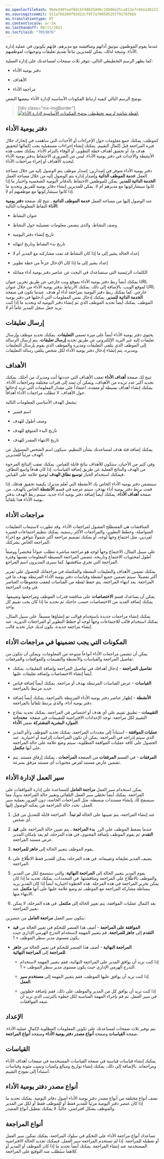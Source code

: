```yaml
---
ms.openlocfilehash: 9b4e340feaf8dcbf40833446c24946e25ca812e7c9da1d82211ac4c710edc26b
ms.sourcegitcommit: 511a76b204f93d23cf9f7a70059525f79170f6bb
ms.translationtype: HT
ms.contentlocale: ar-SA
ms.lasthandoff: 08/11/2021
ms.locfileid: "7053076"
---
```

عندما يقوم الموظفون بتوثيق أدائهم ومناقشته مع مديرهم، فإنهم يكونون في عملية إدارة الأداء. ونتيجة لذلك، يمكن للمديرين تباعاً تقديم تعليقات وتوجيهات لموظفيهم.

كما يظهر الرسم التخطيطي التالي، تتوفر ثلاث صفحات لمساعدتك على إدارة العملية:

-   دفتر يومية الأداء

-   الأهداف

-   مراجعة الأداء

يوضح الرسم التالي كيفية ارتباط المكونات الأساسية لإدارة الأداء ببعضها البعض.

> [!div class="mx-imgBorder"]
> [![لقطة شاشة لرسم تخطيطي يوضح المكونات الأساسية لإدارة الأداء.](../media/performance.png)](../media/performance.png#lightbox)

## <a name="performance-journal"></a>دفتر يومية الأداء

كموظف، يمكنك جمع معلومات حول الإجراءات أو الأحداث التي ساهمت في إنجازك خلال فترة المراجعة قبل إكمال التقييم. يمكنك إنشاء إجراءات مستقبلية يجب إكمالها لتحقيق هدف ما، أو تحقيق أهداف خطة التطوير، أو الوفاء بالتزام الأداء. يمكنك تعقب هذه الأنشطة والأحداث في دفتر يومية الأداء. ليس من الضروري الاحتفاظ بدفتر يومية الأداء لتحديد الأهداف أو إجراء مراجعات الأداء.

دفتر يومية الأداء متوفر في إصدارين: إصدار موظف يتم الوصول إليه من خلال مساحة العمل **خدمة الموظف الذاتية** وإصدار إدارة يتم الوصول إليه من خلال مساحة العمل **الخدمة الذاتية للمدير**. يمكن للموظفين الاحتفاظ بالدفاتر اليومية الشخصية واختيار ما إذا كانوا سيشاركونها مع مديرهم أم لا. يمكن للمديرين إنشاء دفاتر يومية للفريق وتحديد ما إذا كانوا سيشاركونها مع موظفيهم أم لا.

عند الوصول إليها من مساحة العمل **خدمة الموظف الذاتية** ، تتيح لك صفحة **دفتر يومية الأداء** التقاط المعلومات التالية:

-   عنوان النشاط

-   وصف النشاط، والذي يتضمن معلومات تفصيلية حول النشاط

-   تاريخ إنشاء دفتر اليومية

-   تاريخ بدء النشاط وتاريخ انتهائه

-   إعداد الحالة يشير إلى ما إذا كان النشاط قد تمت مشاركته مع المدير أم لا

-   إعداد يشير إلى ما إذا كان الإدخال جزءاً من خطة تطوير

-   الكلمات الرئيسية التي ستساعدك في البحث عن عناصر دفتر يومية أداء مماثلة

يمكنك أيضاً ربط دفتر يومية الأداء بموقع ويب خارجي عن طريق تخزين عنوان URL لموقع الويب. بالإضافة إلى ذلك، يمكنك الارتباط بدفتر يومية الأداء من خلال عنوان URL خارجي. كما يمكنك ربط دفتر اليومية بمراجعة أداء أو هدف. عندما تكون في صفحة **الخدمة الذاتية للمدير**، يمكنك إدخال نفس المعلومات التي أدخلتها في دفتر يومية الموظف. يمكنك أيضاً تحديد الموظف الذي تم إنشاء دفتر اليومية له وتحديد ما إذا كنت تريد جعل سجل المدير عاماً أم لا.

## <a name="send-feedback"></a>إرسال تعليقات

يحتوي دفتر يومية الأداء أيضاً على ميزة تسمى **التعليقات**. يمكنك تحديد موظف وإرسال تعليقات إليه عبر البريد الإلكتروني عن طريق تحديد **إرسال تعليقات**.
يتم إرسال الرسالة إلى الموظف الذي يتلقى التعليقات ومديره والموظف الذي يقوم بإرسال التعليقات ومديره. يتم إنشاء إدخال دفتر يومية الأداء لكل شخص يتلقى رسالة التعليقات.

## <a name="goals"></a>الأهداف

تتيح لك صفحة **أهداف الأداء** تعقب الأهداف التي حددتها أنت ومديرك من أجلك. يمكنك تحديد أكبر عدد تريده من الأهداف، ويمكن أن تمتد إلى فترات مختلفة ومراجعات الأداء. يمكنك إنشاء أهداف بسيطة أو معقدة، اعتماداً على مقدار المعلومات التي تريد إدخالها حول الأهداف. لا تتطلب مراجعات الأداء أهدافاً.

يشمل الهدف الأساسي المعلومات التالية:

-   اسم قصير

-   وصف أطول للهدف

-   تاريخ البدء المتوقع للهدف

-   تاريخ الانتهاء المقدر للهدف

يمكنك إضافة فئة هدف لمساعدتك بشأن التنظيم. سيكون اسم الشخص المسؤول عن الهدف مرئياً للمديرين.

وفي كثير من الأحيان، ستكون للأهداف نتائج قابلة للقياس. يمكنك تعقب النتائج المرجوة من الهدف والنتائج الفعلية عن طريق إضافة القياسات. إذا كان هدفاً واسع النطاق، فيمكنك استخدام الخيار **توسيع نطاق الهدف** لوضع علامة على القياس.

سيتضمن دفتر يومية الأداء الخاص بك الأنشطة التي تُعلم مديرك بكيفية تحقيق هدفك. إذا قمت بربط دفتر يومية أداء بهدف، سيتم عرضه في قسم **الأنشطة** الخاص بالهدف. من صفحة **أهداف الأداء**، يمكنك أيضاً إضافة دفتر يومية أداء جديد.
سيتم ربط الهدف بدفتر يومية الأداء هذا تلقائياً.

## <a name="performance-reviews"></a>مراجعات الأداء

المناقشات هي المصطلح المقبول لمراجعات الأداء. وقد تطورت لاستيعاب التعليقات المتواصلة، وخطط التطوير، والمراجعات الأكثر رسمية.
يمكنك تنظيم اجتماعات قصيرة لفردين، مثل اجتماع وجهاً لوجه، أو يمكنك تصميم مراجعة أكثر شمولاً تتوافق مع إجراء المراجعة الخاص بشركتك.

على سبيل المثال، الاجتماع وجهاً لوجه هو مراجعة مباشرة تتطلب عنواناً مختصراً ووصفاً أطول لمحتويات الاجتماع وتاريخه. تتضمن المراجعة البسيطة المعلومات نفسها وفترة المراجعة التي تجري مناقشتها. كما سيرى المديرون اسم المراجع.

يمكنك تضمين الأهداف والتعليقات النشطة والمكتملة في مراجعاتك للحصول على تقرير أكثر تفصيلاً. سيتم تضمين جميع أنشطة وقياسات دفتر يومية الأداء المرتبطة بهدف ما في المراجعة. بعد انتهاء المراجعة، يتم حفظ لقطة من القياسات لتعقب محفوظات العناصر في وقت المراجعة.

يمكن أن يساعدك قسم **الاختصاصات** على مناقشة قدرات الموظف ومراجعتها وتقييمها. يمكنك إضافة العديد من الاختصاصات حسب حاجتك ثم تحديد ما إذا كان يجب تقييم كل واحد.

يمكنك إنشاء مراجعات جديدة باستخدام قوالب تم إنشاؤها مسبقاً. على سبيل المثال، يمكنك استخدام قالب للاجتماعات وجهاً لوجه أو خطط التطوير أو المراجعات الدورية.
عند إنشاء مراجعة جديدة، يكون لديك خيار تحديد قالب.

## <a name="components-to-include-in-performance-reviews"></a>المكونات التي يجب تضمينها في مراجعات الأداء

يمكن أن تتضمن مراجعات الأداء أنواعاً متنوعة من المعلومات. ويمكن أن تتكون من تفاصيل المراجعة والقياسات والأنشطة والتقييمات والموافقات والمرفقات.

-   **تفاصيل المراجعة** - إدخال أهدافك في تفاصيل المراجعة وإضافة التعليقات. يمكنك أيضاً إنشاء الاختصاصات وإضافة تعليقات عليها.

-   **القياسات** - عرض القياسات المرتبطة بهدف أو مراجعة. يمكنك أيضاً إضافة قياس جديد مرتبط بالمراجعة.

-   **الأنشطة** - إظهار عناصر دفتر يومية الأداء المرتبطة بالمراجعة. يمكنك أيضاً إضافة دفتر يومية أداء، والذي يرتبط تلقائياً بالمراجعة.

-   **التقييمات** - تطبيق تقييم على أي هدف أو اختصاص في المراجعة. يمكنك تحديد نماذج التقييم لكل مراجعة. توجد الإعدادات الافتراضية للتقييمات في صفحة  **محددات الموارد البشرية المشتركة** ضمن **الأداء**.

-   **عمليات الموافقة** - استناداً إلى محددات المراجعة، يمكنك تحديد الموظف و/أو المدير الذي سيتم إدراجه في المراجعة. يمكن أن تكون المراجعات إلزامية أو اختيارية. عند الحصول على كافة عمليات الموافقة المطلوبة، سيتم وضع علامة على حالة المراجعة على أنها **مكتمل**.

-   **المرفقات** - في القسم **المرفقات** من الصفحة **المراجعات** ، يمكنك إرفاق مستند. يتم تضمين عارض مستند لعرض محتويات أي مستند مرفق بسرعة.

## <a name="workflow-for-performance-management"></a>سير العمل لإدارة الأداء

يمكن استخدام سير العمل **مراجعة العامل** للمساعدة على إدارة الموافقات على المراجعة. يمكنك أيضاً تخطي سير العمل التلقائي وتغيير حالة المراجعة يدوياً، مما سيسمح لك بإنشاء مستندات مبسطة، مثل المراجعات الخاصة، دون المرور بعملية سير العمل. تحدد حالة المراجعة مَن يمكنه الوصول إليها.

1.  عند إنشاء المراجعة، يتم تعيينها على الحالة **‏‏لم تبدأ** . المراجعة قابلة للتعديل من قبل أي شخص.

1.  عندما يضغط الموظف على الزر  **بدء المراجعة** ، يتم تعيين حالة المراجعة على **قيد التقدم**. ثم يقوم الموظف بإضافة المحتوى. في هذه المرحلة، لم يعد بإمكان المدير عرض مستند المراجعة.

1.  يقوم الموظف بتغيير الحالة إلى **جاهز للمراجعة**.

1.  يضيف المدير تعليقاته وتقييماته. في هذه المرحلة، يمكن للمدير فقط الاطّلاع على المراجعة.

1.  يقوم المدير بتغيير الحالة إلى **المراجعة النهائية**، والتي ستسمح لكل من المدير والموظف بالاطّلاع على المراجعة ومناقشتها. في المحددات، يمكنك تحديد ما إذا كان يمكن تحرير المراجعة في هذه المرحلة. هذه الخطوة اختيارية أيضاً إذا كان المدير يريد ببساطة مشاركة المراجعة مع الموظف ثم وضع علامة عليها على أنها **مكتمل** عند الانتهاء منها.

1.  بعد اكتمال عمليات الموافقة، يتم تغيير الحالة إلى **مكتمل**.
    في هذه المرحلة، لا يمكن تغيير المراجعة.

يتكون سير العمل **مراجعة العامل** من عنصرين:

- **الموافقة على المراجعة** - أضف هذا العنصر للتحكم في تغيير الحالة من **قيد التقدم** إلى **جاهز للمراجعة**. قم بتغيير المهمة لاستخدام التدرج الهرمي الإداري حيث يكون مستوى مدير سطر الموظف = 1.

- **المراجعة النهائية** - أضف هذا العنصر للتحكم في تغيير الحالة من **جاهز للمراجعة** إلى **المراجعة النهائية**.

   -    إذا كنت تريد أن يوافق المدير على المراجعة النهائية، فقم بتغيير المهمة لاستخدام التدرج الهرمي الإداري حيث يكون مستوى مدير سطر الموظف = 1.

    -   إذا كنت تريد أن يوافق عليها الموظف، فقم بتغيير المهمة إلى **مستخدم سير العمل**.

    -   إذا كنت تريد أن يوافق كل من المدير والموظف على ذلك، فقم بإضافة خطوتين في سير العمل، ثم قم بإجراء المهمة المناسبة لكل خطوة بالترتيب الذي تريد أن تتبعه الموافقات.

## <a name="setup"></a>الإعداد

يتم توفير ثلاث صفحات لمساعدتك على تكوين المعلومات المطلوبة لإكمال عملية الأداء: صفحة **القياسات** وصفحة **أنواع مصدر دفتر يومية الأداء** وصفحة **أنواع المراجعة**. 

## <a name="measurements"></a>القياسات

يمكنك إنشاء قياسات قياسية في صفحة القياسات المستخدمة في صفحات أهداف الأداء ومراجعاته. بالإضافة إلى ذلك، يمكنك إنشاء تواريخ ومبالغ وكميات ونسب مئوية وقياسات استناداً إلى نموذج التقييم.

## <a name="performance-journal-source-types"></a>أنواع مصدر دفتر يومية الأداء

تصف أنواع مختلفة من أنواع مصدر دفتر يومية الأداء أصول دفاتر اليومية. يمكنك تحديد ما إذا كان عنصر دفتر اليومية مرئياً للمدير فقط أو للموظف فقط أو لكل من المدير والموظف بشكل افتراضي. حالياً، لا يمكنك تعطيل أنواع المصدر.

## <a name="review-types"></a>أنواع المراجعة

تساعدك أنواع مراجعة الأداء على التحكم في سلوك المراجعة. يمكنك تمكين سير العمل أو تعطيله للمراجعة. إذا لم تستخدم المراجعة سير العمل، فيمكنك تحديد الحالة الافتراضية المستخدمة عند إنشاء المراجعة. يمكنك أيضاً تحديد ما إذا كان الموظف أو المدير أو كلاهما سيُطلب منه التوقيع على المراجعة.
